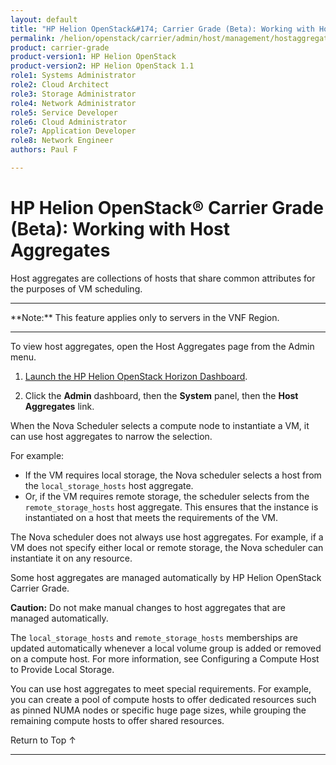 ```yaml
---
layout: default
title: "HP Helion OpenStack&#174; Carrier Grade (Beta): Working with Host Aggregates"
permalink: /helion/openstack/carrier/admin/host/management/hostaggregate/
product: carrier-grade
product-version1: HP Helion OpenStack
product-version2: HP Helion OpenStack 1.1
role1: Systems Administrator 
role2: Cloud Architect 
role3: Storage Administrator 
role4: Network Administrator 
role5: Service Developer 
role6: Cloud Administrator 
role7: Application Developer 
role8: Network Engineer 
authors: Paul F

---
```

<!--UNDER REVISION-->

<script>

function PageRefresh {
onLoad="window.refresh"
}

PageRefresh();

</script>

<!-- <p style="font-size: small;"> <a href="/helion/openstack/carrier/services/imaging/overview/">&#9664; PREV</a> | <a href="/helion/openstack/carrier/services/overview/">&#9650; UP</a> | <a href="/helion/openstack/carrier/services/object/overview/"> NEXT &#9654</a> </p> -->

# HP Helion OpenStack&#174; Carrier Grade (Beta): Working with Host Aggregates
<!-- From the Titanium Server Admin Guide -->

Host aggregates are collections of hosts that share common attributes for the purposes of VM scheduling.

<hr>
**Note:** This feature applies only to servers in the VNF Region.
<hr>

To view host aggregates, open the Host Aggregates page from the Admin menu.

1. [Launch the HP Helion OpenStack Horizon Dashboard](/helion/openstack/carrier/dashboard/login/).

2. Click the **Admin** dashboard, then the **System** panel, then the **Host Aggregates** link.


When the Nova Scheduler selects a compute node to instantiate a VM, it can use host aggregates to narrow the selection. 

For example:

* If the VM requires local storage, the Nova scheduler selects a host from the `local_storage_hosts` host aggregate. 
* Or, if the VM requires remote storage, the scheduler selects from
the `remote_storage_hosts` host aggregate. This ensures that the instance is instantiated on a host that meets the requirements of the VM.

The Nova scheduler does not always use host aggregates. For example, if a VM does not specify either local or remote storage, the Nova scheduler can instantiate it on any resource.

Some host aggregates are managed automatically by HP Helion OpenStack Carrier Grade.

**Caution:** Do not make manual changes to host aggregates that are managed automatically.

The `local_storage_hosts` and `remote_storage_hosts` memberships are updated automatically whenever a local volume group is added or removed on a compute host. For more information, see Configuring a Compute Host to Provide Local Storage.

You can use host aggregates to meet special requirements. For example, you can create a pool of compute hosts to offer dedicated resources such as pinned NUMA nodes or specific huge page sizes, while grouping the remaining compute hosts to offer shared resources.

<a href="#top" style="padding:14px 0px 14px 0px; text-decoration: none;"> Return to Top &#8593; </a>
 
----